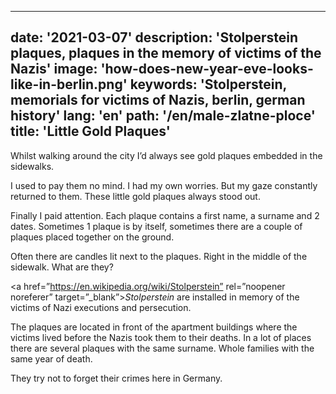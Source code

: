 ---
date: '2021-03-07'
description: 'Stolperstein plaques, plaques in the memory of victims of the Nazis'
image: 'how-does-new-year-eve-looks-like-in-berlin.png'
keywords: 'Stolperstein, memorials for victims of Nazis, berlin, german history'
lang: 'en'
path: '/en/male-zlatne-ploce'
title: 'Little Gold Plaques'
------

Whilst walking around the city I’d always see gold plaques embedded in the sidewalks.

I used to pay them no mind. I had my own worries. But my gaze constantly returned to them. These little gold plaques always stood out.

Finally I paid attention. Each plaque contains a first name, a surname and 2 dates. Sometimes 1 plaque is by itself, sometimes there are a couple of plaques placed together on the ground.

Often there are candles lit next to the plaques. Right in the middle of the sidewalk. What are they?

<a href=”https://en.wikipedia.org/wiki/Stolperstein” rel=”noopener noreferer” target=”_blank”><i>Stolperstein</i></a> are installed in memory of the victims of Nazi executions and persecution.

The plaques are located in front of the apartment buildings where the victims lived before the Nazis took them to their deaths. In a lot of places there are several plaques with the same surname. Whole families with the same year of death.

They try not to forget their crimes here in Germany.
